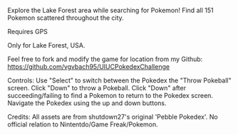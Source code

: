 Explore the Lake Forest area while searching for Pokemon! Find all 151 Pokemon scattered throughout the city.

Requires GPS

Only for Lake Forest, USA.

Feel free to fork and modify the game for location from my Github: https://github.com/vgvbach95/UIUCPokedexChallenge

Controls:
Use "Select" to switch between the Pokedex the "Throw Pokeball" screen.
Click "Down" to throw a Pokeball.
Click "Down" after succeeding/failing to find a Pokemon to return to the Pokedex screen.
Navigate the Pokedex using the up and down buttons.

Credits:
All assets are from shutdown27's original 'Pebble Pokedex'.
No official relation to Nintentdo/Game Freak/Pokemon.
